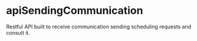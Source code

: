 # apiSendingCommunication
Restful API built to receive communication sending scheduling requests and consult it.
